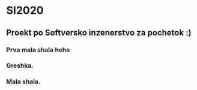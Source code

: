 # SI2020

## Proekt po Softversko inzenerstvo za pochetok :) 

### Prva mala shala hehe 
### Greshka.
### Mala shala.

